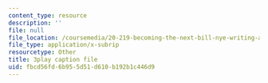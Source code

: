```yaml
---
content_type: resource
description: ''
file: null
file_location: /coursemedia/20-219-becoming-the-next-bill-nye-writing-and-hosting-the-educational-show-january-iap-2015/fbcd56fd6b955d51d610b192b1c446d9_VHyCh1mDneE.srt
file_type: application/x-subrip
resourcetype: Other
title: 3play caption file
uid: fbcd56fd-6b95-5d51-d610-b192b1c446d9
---
```

